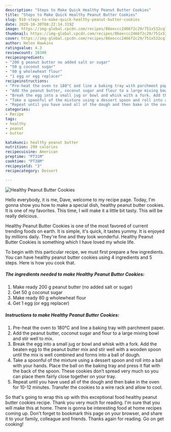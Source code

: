 ```yaml
---
description: "Steps to Make Quick Healthy Peanut Butter Cookies"
title: "Steps to Make Quick Healthy Peanut Butter Cookies"
slug: 910-steps-to-make-quick-healthy-peanut-butter-cookies
date: 2020-10-30T08:22:14.319Z
image: https://img-global.cpcdn.com/recipes/86eeccc2466f2c29/751x532cq70/healthy-peanut-butter-cookies-recipe-main-photo.jpg
thumbnail: https://img-global.cpcdn.com/recipes/86eeccc2466f2c29/751x532cq70/healthy-peanut-butter-cookies-recipe-main-photo.jpg
cover: https://img-global.cpcdn.com/recipes/86eeccc2466f2c29/751x532cq70/healthy-peanut-butter-cookies-recipe-main-photo.jpg
author: Helen Hawkins
ratingvalue: 4.3
reviewcount: 30340
recipeingredient:
- "200 g peanut butter no added salt or sugar"
- "50 g coconut sugar"
- "80 g wholewheat flour"
- "1 egg or egg replacer"
recipeinstructions:
- "Pre-heat the oven to 180°C and line a baking tray with parchment paper."
- "Add the peanut butter, coconut sugar and flour to a large mixing bowl and stir well to mix."
- "Break the egg into a small jug or bowl and whisk with a fork. Add the beaten egg to the peanut butter mix and stir well with a wooden spoon until the mix is well combined and forms into a ball of dough."
- "Take a spoonful of the mixture using a dessert spoon and roll into a ball with your hands. Place the ball on the baking tray and press it flat with the back of the spoon. These cookies don’t spread very much so you can place them fairly close together on your tray."
- "Repeat until you have used all of the dough and then bake in the oven for 10-12 minutes. Transfer the cookies to a wire rack and allow to cool."
categories:
- Recipe
tags:
- healthy
- peanut
- butter

katakunci: healthy peanut butter 
nutrition: 299 calories
recipecuisine: American
preptime: "PT31M"
cooktime: "PT38M"
recipeyield: "3"
recipecategory: Dessert

---
```



![Healthy Peanut Butter Cookies](https://img-global.cpcdn.com/recipes/86eeccc2466f2c29/751x532cq70/healthy-peanut-butter-cookies-recipe-main-photo.jpg)

Hello everybody, it is me, Dave, welcome to my recipe page. Today, I'm gonna show you how to make a special dish, healthy peanut butter cookies. It is one of my favorites. This time, I will make it a little bit tasty. This will be really delicious.



Healthy Peanut Butter Cookies is one of the most favored of current trending foods on earth. It is simple, it's quick, it tastes yummy. It is enjoyed by millions daily. They're fine and they look wonderful. Healthy Peanut Butter Cookies is something which I have loved my whole life.


To begin with this particular recipe, we must first prepare a few ingredients. You can have healthy peanut butter cookies using 4 ingredients and 5 steps. Here is how you cook that.

<!--inarticleads1-->

##### The ingredients needed to make Healthy Peanut Butter Cookies:

1. Make ready 200 g peanut butter (no added salt or sugar)
1. Get 50 g coconut sugar
1. Make ready 80 g wholewheat flour
1. Get 1 egg (or egg replacer)




<!--inarticleads2-->

##### Instructions to make Healthy Peanut Butter Cookies:

1. Pre-heat the oven to 180°C and line a baking tray with parchment paper.
1. Add the peanut butter, coconut sugar and flour to a large mixing bowl and stir well to mix.
1. Break the egg into a small jug or bowl and whisk with a fork. Add the beaten egg to the peanut butter mix and stir well with a wooden spoon until the mix is well combined and forms into a ball of dough.
1. Take a spoonful of the mixture using a dessert spoon and roll into a ball with your hands. Place the ball on the baking tray and press it flat with the back of the spoon. These cookies don’t spread very much so you can place them fairly close together on your tray.
1. Repeat until you have used all of the dough and then bake in the oven for 10-12 minutes. Transfer the cookies to a wire rack and allow to cool.




So that's going to wrap this up with this exceptional food healthy peanut butter cookies recipe. Thank you very much for reading. I'm sure that you will make this at home. There is gonna be interesting food at home recipes coming up. Don't forget to bookmark this page on your browser, and share it to your family, colleague and friends. Thanks again for reading. Go on get cooking!
